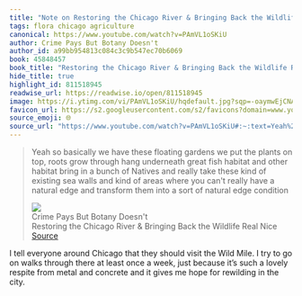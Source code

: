 ```yaml
---
title: "Note on Restoring the Chicago River & Bringing Back the Wildlife Real Nice via Crime Pays But Botany Doesn't"
tags: flora chicago agriculture
canonical: https://www.youtube.com/watch?v=PAmVL1oSKiU
author: Crime Pays But Botany Doesn't
author_id: a99bb954813c084c3c9b547ec70b6069
book: 45848457
book_title: "Restoring the Chicago River & Bringing Back the Wildlife Real Nice"
hide_title: true
highlight_id: 811518945
readwise_url: https://readwise.io/open/811518945
image: https://i.ytimg.com/vi/PAmVL1oSKiU/hqdefault.jpg?sqp=-oaymwEjCNACELwBSFryq4qpAxUIARUAAAAAGAElAADIQj0AgKJDeAE=&rs=AOn4CLDTygv-nTKsim6MiobFstKwI5Op4A
favicon_url: https://s2.googleusercontent.com/s2/favicons?domain=www.youtube.com
source_emoji: 🌐
source_url: "https://www.youtube.com/watch?v=PAmVL1oSKiU#:~:text=Yeah%20so%20basically,natural%20edge%20condition"
---
```


> Yeah so basically we have these floating gardens we put the plants on top, roots grow through hang underneath great fish habitat and other habitat bring in a bunch of Natives and really take these kind of existing sea walls and kind of areas where you can't really have a natural edge and transform them into a sort of natural edge condition
> <div class="quoteback-footer"><div class="quoteback-avatar"><img class="mini-favicon" src="https://s2.googleusercontent.com/s2/favicons?domain=www.youtube.com"></div><div class="quoteback-metadata"><div class="metadata-inner"><span style="display:none">FROM:</span><div aria-label="Crime Pays But Botany Doesn't" class="quoteback-author"> Crime Pays But Botany Doesn't</div><div aria-label="Restoring the Chicago River & Bringing Back the Wildlife Real Nice" class="quoteback-title"> Restoring the Chicago River & Bringing Back the Wildlife Real Nice</div></div></div><div class="quoteback-backlink"><a target="_blank" aria-label="go to the full text of this quotation" rel="noopener" href="https://www.youtube.com/watch?v=PAmVL1oSKiU#:~:text=Yeah%20so%20basically,natural%20edge%20condition" class="quoteback-arrow"> Source</a></div></div>

I tell everyone around Chicago that they should visit the Wild Mile. I try to go on walks through there at least once a week, just because it’s such a lovely respite from metal and concrete and it gives me hope for rewilding in the city.